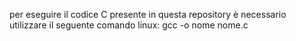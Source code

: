 per eseguire il codice C presente in questa repository è necessario utilizzare il seguente comando linux:
gcc -o nome nome.c
